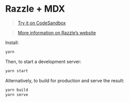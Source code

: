 # Razzle + MDX

> [Try it on CodeSandbox](https://codesandbox.io/s/github/mdx-js/mdx/tree/main/examples/razzle)

> [More information on Razzle’s website](https://razzlejs.org/plugins/razzle-plugin-mdx)

Install:

```sh
yarn
```

Then, to start a development server:

```sh
yarn start
```

Alternatively, to build for production and serve the result:

```sh
yarn build
yarn serve
```
